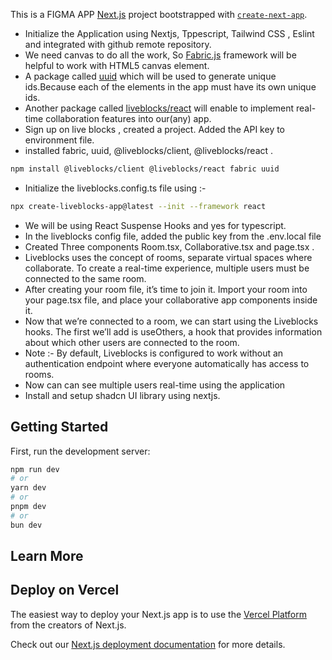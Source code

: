 This is a FIGMA APP [Next.js](https://nextjs.org/) project bootstrapped with [`create-next-app`](https://github.com/vercel/next.js/tree/canary/packages/create-next-app).

- Initialize the Application using Nextjs, Tppescript, Tailwind CSS , Eslint and integrated with github remote repository.
- We need canvas to do all the work, So [Fabric.js](https://www.npmjs.com/package/fabric) framework will be helpful to work with HTML5 canvas element.
- A package called [uuid](https://www.npmjs.com/package/uuid) which will be used to generate unique ids.Because each of the elements in the app must have its own unique ids.
- Another package called [liveblocks/react](https://liveblocks.io/docs/get-started/react) will enable to implement real-time collaboration features into our(any) app.
- Sign up on live blocks , created a project. Added the API key to environment file.
- installed fabric, uuid,  @liveblocks/client, @liveblocks/react .
 ```bash
npm install @liveblocks/client @liveblocks/react fabric uuid
```
- Initialize the liveblocks.config.ts file using :- 
 ```bash
npx create-liveblocks-app@latest --init --framework react
```
- We will be using React Suspense Hooks and yes for typescript. 
- In the liveblocks config file, added the public key from the .env.local file 
- Created Three components Room.tsx, Collaborative.tsx and page.tsx .
- Liveblocks uses the concept of rooms, separate virtual spaces where collaborate. To create a real-time experience, multiple users must be connected to the same room. 
- After creating your room file, it’s time to join it. Import your room into your page.tsx file, and place your collaborative app components inside it.
- Now that we’re connected to a room, we can start using the Liveblocks hooks. The first we’ll add is useOthers, a hook that provides information about which other users are connected to the room.
- Note :- By default, Liveblocks is configured to work without an authentication endpoint where everyone automatically has access to rooms.
- Now can can see multiple users real-time using the application
- Install and setup shadcn UI library using nextjs.
## Getting Started

First, run the development server:

```bash
npm run dev
# or
yarn dev
# or
pnpm dev
# or
bun dev
```


## Learn More



## Deploy on Vercel

The easiest way to deploy your Next.js app is to use the [Vercel Platform](https://vercel.com/new?utm_medium=default-template&filter=next.js&utm_source=create-next-app&utm_campaign=create-next-app-readme) from the creators of Next.js.

Check out our [Next.js deployment documentation](https://nextjs.org/docs/deployment) for more details.

